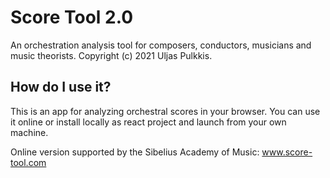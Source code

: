 # Score Tool 2.0
An orchestration analysis tool for composers, conductors, musicians and music theorists. Copyright (c) 2021 Uljas Pulkkis.

## How do I use it?
This is an app for analyzing orchestral scores in your browser. You can use it online or install locally as react project and launch from your own machine.

Online version supported by the Sibelius Academy of Music:
www.score-tool.com